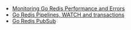 - [Monitoring Go Redis Performance and Errors](go-redis-monitoring.html)
- [Go Redis Pipelines, WATCH and transactions](go-redis-pipelines.html)
- [Go Redis PubSub](go-redis-pubsub.html)
